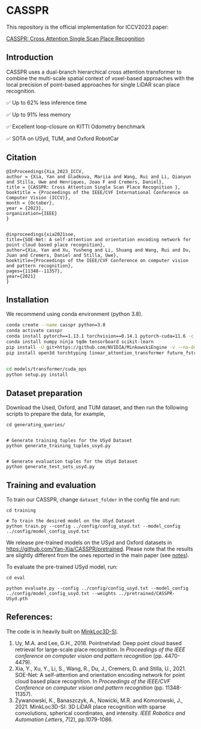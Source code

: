 # CASSPR
This repository is the official implementation for ICCV2023 paper:

[CASSPR: Cross Attention Single Scan Place Recognition](https://www.robots.ox.ac.uk/~joao/publications/xia_iccv2023.pdf)

## Introduction
CASSPR uses a dual-branch hierarchical cross attention transformer to combine the multi-scale spatial context of voxel-based approaches with the local precision of point-based approaches for single LiDAR scan place recognition.


✅ Up to 62% less inference time

✅ Up to 91% less memory

✅ Excellent loop-closure on KITTI Odometry benchmark

✅ SOTA on USyd, TUM, and Oxford RobotCar


## Citation
```
@InProceedings{Xia_2023_ICCV,
author = {Xia, Yan and Gladkova, Mariia and Wang, Rui and Li, Qianyun and Stilla, Uwe and Henriques, Joao F and Cremers, Daniel},
title = {CASSPR: Cross Attention Single Scan Place Recognition },
booktitle = {Proceedings of the IEEE/CVF International Conference on Computer Vision (ICCV)},
month = {October},
year = {2023},
organization={IEEE}
}


@inproceedings{xia2021soe,
title={SOE-Net: A self-attention and orientation encoding network for point cloud based place recognition},
author={Xia, Yan and Xu, Yusheng and Li, Shuang and Wang, Rui and Du, Juan and Cremers, Daniel and Stilla, Uwe},
booktitle={Proceedings of the IEEE/CVF Conference on computer vision and pattern recognition},
pages={11348--11357},
year={2021}
}
```






## Installation
We recommend using conda environment (python 3.8).
```bash
conda create --name casspr python=3.8
conda activate casspr
conda install pytorch==1.13.1 torchvision==0.14.1 pytorch-cuda=11.6 -c pytorch -c nvidia
conda install numpy ninja tqdm tensorboard scikit-learn
pip install -U git+https://github.com/NVIDIA/MinkowskiEngine -v --no-deps # commit 02fc608bea4c0549b0a7b00ca1bf15dee4a0b228
pip install open3d torchtyping linear_attention_transformer future_fstrings bitarray pytorch_metric_learning==1.1.2 psutil


cd models/transformer/cuda_ops
python setup.py install
```

## Dataset preparation
Download the Used, Oxford, and TUM dataset, and then run the following scripts to prepare the data, for example,

```
cd generating_queries/


# Generate training tuples for the USyd Dataset
python generate_training_tuples_usyd.py


# Generate evaluation tuples for the USyd Dataset
python generate_test_sets_usyd.py
```

## Training and evaluation
To train our CASSPR, change ```dataset_folder``` in the config file and run:
```
cd training

# To train the desired model on the USyd Dataset
python train.py --config ../config/config_usyd.txt --model_config ../config/model_config_usyd.txt

```

We release pre-trained models on the USyd and Oxford datasets in https://github.com/Yan-Xia/CASSPR/pretrained. Please note that the results are slightly different from the ones reported in the main paper (see [notes](https://github.com/Yan-Xia/CASSPR/pretrained/notes.txt)).

To evaluate the pre-trained USyd model, run:
```
cd eval

python evaluate.py --config ../config/config_usyd.txt --model_config ../config/model_config_usyd.txt --weights ../pretrained/CASSPR-USyd.pth
```
## References:
The code is in heavily built on [MinkLoc3D-SI](https://github.com/KamilZywanowski/MinkLoc3D-SI).

1. Uy, M.A. and Lee, G.H., 2018. Pointnetvlad: Deep point cloud based retrieval for large-scale place recognition. In *Proceedings of the IEEE conference on computer vision and pattern recognition* (pp. 4470-4479).
2. Xia, Y., Xu, Y., Li, S., Wang, R., Du, J., Cremers, D. and Stilla, U., 2021. SOE-Net: A self-attention and orientation encoding network for point cloud based place recognition. In *Proceedings of the IEEE/CVF Conference on computer vision and pattern recognition* (pp. 11348-11357).
3. Żywanowski, K., Banaszczyk, A., Nowicki, M.R. and Komorowski, J., 2021. MinkLoc3D-SI: 3D LiDAR place recognition with sparse convolutions, spherical coordinates, and intensity. *IEEE Robotics and Automation Letters*, *7*(2), pp.1079-1086.

